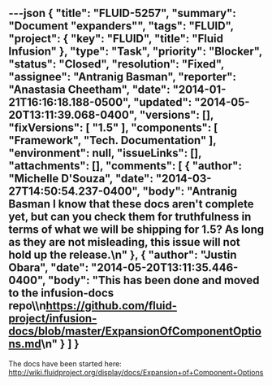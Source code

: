 ---json
{
  "title": "FLUID-5257",
  "summary": "Document \"expanders\"",
  "tags": "FLUID",
  "project": {
    "key": "FLUID",
    "title": "Fluid Infusion"
  },
  "type": "Task",
  "priority": "Blocker",
  "status": "Closed",
  "resolution": "Fixed",
  "assignee": "Antranig Basman",
  "reporter": "Anastasia Cheetham",
  "date": "2014-01-21T16:16:18.188-0500",
  "updated": "2014-05-20T13:11:39.068-0400",
  "versions": [],
  "fixVersions": [
    "1.5"
  ],
  "components": [
    "Framework",
    "Tech. Documentation"
  ],
  "environment": null,
  "issueLinks": [],
  "attachments": [],
  "comments": [
    {
      "author": "Michelle D'Souza",
      "date": "2014-03-27T14:50:54.237-0400",
      "body": "Antranig Basman I know that these docs aren't complete yet, but can you check them for truthfulness in terms of what we will be shipping for 1.5? As long as they are not misleading, this issue will not hold up the release.\n"
    },
    {
      "author": "Justin Obara",
      "date": "2014-05-20T13:11:35.446-0400",
      "body": "This has been done and moved to the infusion-docs repo\\\n<https://github.com/fluid-project/infusion-docs/blob/master/ExpansionOfComponentOptions.md>\n"
    }
  ]
}
---
The docs have been started here: <http://wiki.fluidproject.org/display/docs/Expansion+of+Component+Options>

        